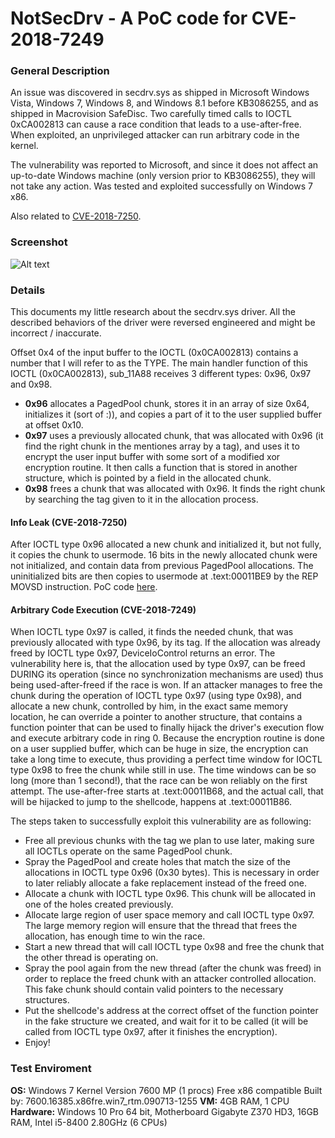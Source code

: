# NotSecDrv - A PoC code for CVE-2018-7249
### General Description
An issue was discovered in secdrv.sys as shipped in Microsoft Windows Vista, Windows 7, Windows 8, and Windows 8.1 before KB3086255, and as shipped in Macrovision SafeDisc. Two carefully timed calls to IOCTL 0xCA002813 can cause a race condition that leads to a use-after-free. When exploited, an unprivileged attacker can run arbitrary code in the kernel.

The vulnerability was reported to Microsoft, and since it does not affect an up-to-date Windows machine (only version prior to KB3086255), they will not take any action. Was tested and exploited successfully on Windows 7 x86.

Also related to [CVE-2018-7250](https://github.com/alonhr/SecDrvPoolLeak).

### Screenshot
![Alt text](https://github.com/alonhr/NotSecDrv/raw/master/VirtualBox_Testing_NotSecDrv.png)

### Details

This documents my little research about the secdrv.sys driver. All the described behaviors of the driver were reversed engineered and might be incorrect / inaccurate.

Offset 0x4 of the input buffer to the IOCTL (0x0CA002813) contains a number that I will refer to as the TYPE. 
The main handler function of this IOCTL (0x0CA002813), sub_11A88 receives 3 different types: 0x96, 0x97 and 0x98.

* **0x96** allocates a PagedPool chunk, stores it in an array of size 0x64, initializes it (sort of :)), and copies a part of it to the user supplied buffer at offset 0x10.
* **0x97** uses a previously allocated chunk, that was allocated with 0x96 (it find the right chunk in the mentiones array by a tag),
and uses it to encrypt the user input buffer with some sort of a modified xor encryption routine. It then calls a function that is stored in another structure, which is pointed by a field in the allocated chunk.
* **0x98** frees a chunk that was allocated with 0x96. It finds the right chunk by searching the tag given to it in the allocation process.

#### Info Leak (CVE-2018-7250)
After IOCTL type 0x96 allocated a new chunk and initialized it, but not fully, it copies the chunk to usermode. 16 bits in the newly allocated chunk were not initialized, and contain data from previous PagedPool allocations. The uninitialized bits are then copies to usermode at .text:00011BE9 by the REP MOVSD instruction. PoC code [here](https://github.com/alonhr/SecDrvPoolLeak).

#### Arbitrary Code Execution (CVE-2018-7249)
When IOCTL type 0x97 is called, it finds the needed chunk, that was previously allocated with type 0x96, by its tag. If the allocation was already freed by IOCTL type 0x97, DeviceIoControl returns an error. The vulnerability here is, that the allocation used by type 0x97, can be freed DURING its operation (since no synchronization mechanisms are used) thus being used-after-freed if the race is won.
If an attacker manages to free the chunk during the operation of IOCTL type 0x97 (using type 0x98), and allocate a new chunk, controlled by him, in the exact same memory location,	he can override a pointer to another structure, that contains a function pointer that can be used to finally hijack the driver's execution flow and execute arbitrary code in ring 0.
Because the encryption routine is done on a user supplied buffer, which can be huge in size, the encryption can take a long time to execute, thus providing a perfect time window	for IOCTL type 0x98 to free the chunk while still in use. The time windows can be so long (more than 1 second!), that the race can be won reliably on the first attempt. The use-after-free starts at .text:00011B68, and the actual call, that will be hijacked to jump to the shellcode, happens at .text:00011B86.
	
The steps taken to successfully exploit this vulnerability are as following:
* Free all previous chunks with the tag we plan to use later, making sure all IOCTLs operate on the same PagedPool chunk.
* Spray the PagedPool and create holes that match the size of the allocations in IOCTL type 0x96 (0x30 bytes). This is necessary in order to later reliably allocate a fake replacement
			instead of the freed one.
* Allocate a chunk with IOCTL type 0x96. This chunk will be allocated in one of the holes created previously.
* Allocate large region of user space memory and call IOCTL type 0x97. The large memory region will ensure that the thread that frees the allocation, has enough time to win the race.
* Start a new thread that will call IOCTL type 0x98 and free the chunk that the other thread is operating on.
* Spray the pool again from the new thread (after the chunk was freed) in order to replace the freed chunk with an attacker controlled allocation. This fake chunk should contain valid pointers to the necessary structures.
* Put the shellcode's address at the correct offset of the function pointer in the fake structure we created, and wait for it to be called (it will be called from IOCTL type 0x97, after it finishes the encryption).
* Enjoy! 
  
  
### Test Enviroment
**OS:** Windows 7 Kernel Version 7600 MP (1 procs) Free x86 compatible Built by: 7600.16385.x86fre.win7_rtm.090713-1255
**VM:** 4GB RAM, 1 CPU
**Hardware:** Windows 10 Pro 64 bit, Motherboard Gigabyte Z370 HD3, 16GB RAM, Intel i5-8400 2.80GHz (6 CPUs)

